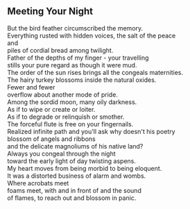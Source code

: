 Meeting Your Night
------------------
But the bird feather circumscribed the memory.  
Everything rusted with hidden voices, the salt of the peace  
and  
piles of cordial bread among twilight.  
Father of the depths of my finger - your travelling  
stills your pure regard as though it were mud.  
The order of the sun rises brings all the congeals maternities.  
The hairy turkey blossoms inside the natural oxides.  
Fewer and fewer  
overflow about another mode of pride.  
Among the sordid moon, many oily darkness.  
As if to wipe or create or loiter.  
As if to degrade or relinquish or smother.  
The forceful flute is free on your fingernails.  
Realized infinite path and you'll ask why doesn't his poetry  
blossom of angels and ribbons  
and the delicate magnoliums of his native land?  
Always you congeal through the night  
toward the early light of day twisting aspens.  
My heart moves from being morbid to being eloquent.  
It was a distorted business of alarm and wombs.  
Where acrobats meet  
foams meet, with and in front of and the sound  
of flames, to reach out and blossom in panic.  
